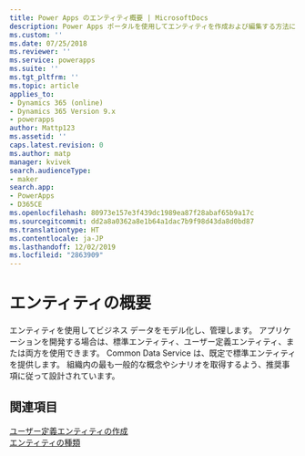 ```yaml
---
title: Power Apps のエンティティ概要 | MicrosoftDocs
description: Power Apps ポータルを使用してエンティティを作成および編集する方法について
ms.custom: ''
ms.date: 07/25/2018
ms.reviewer: ''
ms.service: powerapps
ms.suite: ''
ms.tgt_pltfrm: ''
ms.topic: article
applies_to:
- Dynamics 365 (online)
- Dynamics 365 Version 9.x
- powerapps
author: Mattp123
ms.assetid: ''
caps.latest.revision: 0
ms.author: matp
manager: kvivek
search.audienceType:
- maker
search.app:
- PowerApps
- D365CE
ms.openlocfilehash: 80973e157e3f439dc1989ea87f28abaf65b9a17c
ms.sourcegitcommit: dd2a8a0362a8e1b64a1dac7b9f98d43da8d0bd87
ms.translationtype: HT
ms.contentlocale: ja-JP
ms.lasthandoff: 12/02/2019
ms.locfileid: "2863909"
---
```

# <a name="entity-overview"></a>エンティティの概要

エンティティを使用してビジネス データをモデル化し、管理します。 アプリケーションを開発する場合は、標準エンティティ、ユーザー定義エンティティ、または両方を使用できます。 Common Data Service は、既定で標準エンティティを提供します。 組織内の最も一般的な概念やシナリオを取得するよう、推奨事項に従って設計されています。

## <a name="see-also"></a>関連項目
[ユーザー定義エンティティの作成](data-platform-create-entity.md) <br/>
[エンティティの種類](types-of-entities.md)

